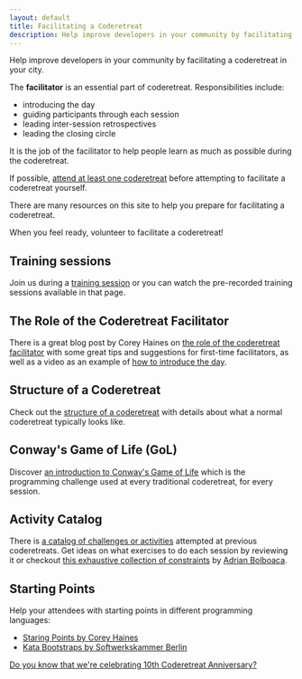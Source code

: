 ```yaml
---
layout: default
title: Facilitating a Coderetreat
description: Help improve developers in your community by facilitating a coderetreat in your city
---
```


Help improve developers in your community by facilitating a coderetreat in your city.

The **facilitator** is an essential part of coderetreat. Responsibilities include:

* introducing the day
* guiding participants through each session
* leading inter-session retrospectives
* leading the closing circle

It is the job of the facilitator to help people learn as much as possible during the coderetreat.

If possible, [attend at least one coderetreat](/events) before attempting to facilitate a coderetreat yourself.

There are many resources on this site to help you prepare for facilitating a coderetreat.

When you feel ready, volunteer to facilitate a coderetreat!

## Training sessions

Join us during a [training session](/pages/training/) or you can watch the pre-recorded training sessions available in that page.

## The Role of the Coderetreat Facilitator

There is a great blog post by Corey Haines on [the role of the coderetreat facilitator](/blog/2011/12/02/on-the-role-of-the-coderetreat-facilitator/) with some great tips and suggestions for first-time facilitators, as well as a video as an example of [how to introduce the day](http://vimeo.com/18955165).

## Structure of a Coderetreat

Check out the [structure of a coderetreat](/pages/facilitating/structure-of-a-coderetreat/) with details about what a normal coderetreat typically looks like.

## Conway's Game of Life (GoL)

Discover [an introduction to Conway's Game of Life](/pages/facilitating/gol/) which is the programming challenge used at every traditional coderetreat, for every session.

## Activity Catalog

There is [a catalog of challenges or activities](/pages/facilitating/activity-catalog/) attempted at previous coderetreats. Get ideas on what exercises to do each session by reviewing it or checkout [this exhaustive collection of constraints](https://drive.google.com/drive/folders/0B3idvASFqaEbN2RkNDYyYjktYTlkZi00ZjFiLWFmMDEtNjJhYTBkYzM2ZDlh?usp=sharing) by [Adrian Bolboaca](https://twitter.com/adibolb).

## Starting Points

Help your attendees with starting points in different programming languages:

* [Staring Points by Corey Haines](https://github.com/coreyhaines/coderetreat/tree/master/starting_points)
* [Kata Bootstraps by Softwerkskammer Berlin](https://github.com/swkBerlin/kata-bootstraps)

<p class="last-section">
    <a href="{% link pages/10-years/index.md %}">Do you know that we're celebrating 10th Coderetreat Anniversary?</a>
</p>
